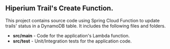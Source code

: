 ## Hiperium Trail's Create Function.

This project contains source code using Spring Cloud Function to update trails' status in a DynamoDB table.
It includes the following files and folders.

- **src/main** - Code for the application's Lambda function.
- **src/test** - Unit/Integration tests for the application code.
